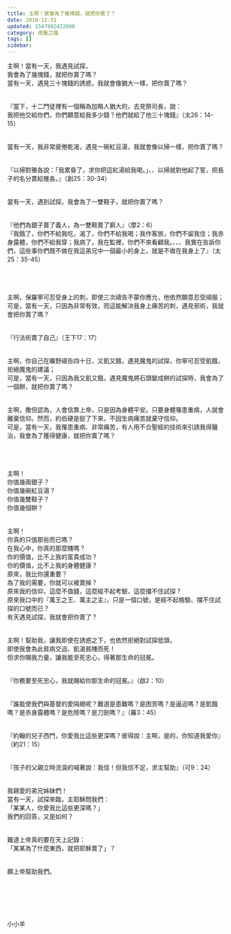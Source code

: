 ```yaml
---
title: 主啊！我會為了幾塊錢，就把你賣了？
date: 2010-12-31
updated: 1547992422000
category: 成聖之路
tags: []
sidebar: 
---
```


<p>主啊！當有一天，我遇見試探，<br/>我會為了幾塊錢，就把你賣了嗎？<br/><!--more-->當有一天，遇見三十塊錢的誘惑，我就會像猶大一樣，把你賣了嗎？<br/><br/><br/>『當下，十二門徒裡有一個稱為加略人猶大的，去見祭司長，說：<br/>我把他交給你們，你們願意給我多少錢？他們就給了他三十塊錢』（太26：14-15）<br/><br/><br/>當有一天，我非常疲倦乾渴，遇見一碗紅豆湯，我就會像以掃一樣，把你賣了嗎？<br/><br/><br/>『以掃對雅各說：「我累昏了，求你把這紅湯給我喝。」、、以掃就對他起了誓，把長子的名分賣給雅各。』（創25：30-34）<br/><br/><br/>當有一天，遇到試探，我會為了一雙鞋子，就把你賣了嗎？<br/><br/><br/>『他們為銀子賣了義人，為一雙鞋賣了窮人』（摩2：6）<br/>『我餓了，你們不給我吃，渴了，你們不給我喝；我作客旅，你們不留我住；我赤身露體，你們不給我穿；我病了，我在監裡，你們不來看顧我。、、、我實在告訴你們，這些事你們既不做在我這弟兄中一個最小的身上，就是不做在我身上了』（太25：35-45）<br/><br/><br/><br/><br/>主啊，保羅寧可忍受身上的刺，即使三次禱告不蒙你應允，他依然願意忍受順服；<br/>可是，當有一天，只因為非常有效，而這能解決我身上痛苦的刺，遇見邪術，我就會把你賣了嗎？<br/><br/><br/>『行法術賣了自己』（王下17：17）<br/><br/><br/>主啊，你自己在曠野禱告四十日，又飢又餓，遇見魔鬼的試探，你寧可忍受飢餓，拒絕魔鬼的建議；<br/>可是，當有一天，只因為我又飢又餓，遇見魔鬼將石頭變成餅的試探時，我會為了一個餅，就把你賣了嗎？<br/><br/><br/>主啊，撒但認為，人會信靠上帝，只是因為身體平安。只要身體罹患重病，人就會離棄信仰。然而，約伯硬是挺了下來，不因生病痛苦就棄守信仰。<br/>可是，當有一天，我罹患重病、非常痛苦，有人用不合聖經的技術來引誘我得醫治，我會為了獲得健康，就把你賣了嗎？<br/><br/><br/><br/><br/>主啊！<br/>你值幾兩銀子？<br/>你值幾碗紅豆湯？<br/>你值幾雙鞋子？<br/>你值幾個餅？<br/><br/><br/>主啊！<br/>你真的只值那些而已嗎？<br/>在我心中，你真的那麼賤嗎？<br/>你的價值，比不上我的富貴成功？<br/>你的價值，比不上我的身體健康？<br/>原來，我比你還重要？<br/>為了我的需要，你就可以被賣掉？<br/>原來我的信仰，這麼不值錢，這麼經不起考驗，這麼擋不住試探？<br/>原來我口中的『萬王之王、萬主之主』，只是一個口號，是經不起檢驗、擋不住試探的口號而已？<br/>有天遇見試探，我就會把你賣了？<br/><br/><br/>主啊！幫助我，讓我即使在誘惑之下，也依然拒絕對試探低頭，<br/>即使我會為此貧病交迫、飢渴貧賤而死！<br/>但求你賜我力量，讓我能至死忠心，得著那生命的冠冕。<br/><br/><br/>『你務要至死忠心，我就賜給你那生命的冠冕。』（啟2：10）<br/><br/><br/>『誰能使我們與基督的愛隔絕呢？難道是患難嗎？是困苦嗎？是逼迫嗎？是飢餓嗎？是赤身露體嗎？是危險嗎？是刀劍嗎？』（羅3：45）<br/><br/><br/>『約翰的兒子西門，你愛我比這些更深嗎？彼得說：主啊，是的，你知道我愛你』（約21：15）<br/><br/><br/>『孩子的父親立時流淚的喊著說：我信！但我信不足，求主幫助』（可9：24）<br/><br/><br/>我親愛的弟兄姊妹們！<br/>當有一天，試探來臨，主耶穌問我們：<br/>「某某人，你愛我比這些更深嗎？」<br/>我們的回答，又是如何？<br/><br/><br/>難道上帝真的要在天上記錄：<br/>「某某為了什麼東西，就把耶穌賣了」？<br/><br/><br/>願上帝幫助我們。<br/><br/><br/><br/><br/><br/><br/>小小羊<br/></p>